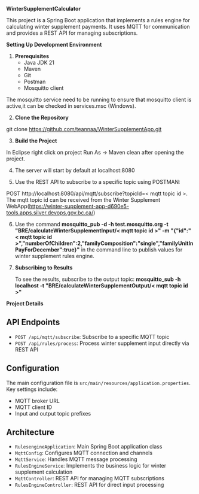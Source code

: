 **WinterSupplementCalculator**

  This project is a Spring Boot application that implements a rules engine for calculating winter supplement payments. It uses MQTT for communication and provides a REST API for managing subscriptions.

**Setting Up Development Environment**

1. **Prerequisites**
   - Java JDK 21 
   - Maven
   - Git
   - Postman
   - Mosquitto client
 
 The mosquitto service need to be running to ensure that mosquitto client is active,it can be checked in services.msc (Windows).

2. **Clone the Repository**

git clone https://github.com/teannaa/WinterSupplementApp.git

3. **Build the Project**

In Eclipse right click on project Run As -> Maven clean after opening the project.

4. The server will start by default at localhost:8080

5. Use the REST API to subscribe to a specific topic using POSTMAN:

POST http://localhost:8080/api/mqtt/subscribe?topicId=< mqtt topic id >.
The mqtt topic id can be received from the Winter Supplement WebApp(https://winter-supplement-app-d690e5-tools.apps.silver.devops.gov.bc.ca/)

6. Use the command
**mosquitto_pub -d -h test.mosquitto.org -t "BRE/calculateWinterSupplementInput/< mqtt topic id >" -m "{"id":"< mqtt topic id >","numberOfChildren":2,"familyComposition":"single","familyUnitInPayForDecember":true}"**
in the command line to publish values for winter supplement rules engine.

7. **Subscribing to Results**

    To see the results, subscribe to the output topic:
    **mosquitto_sub -h localhost -t "BRE/calculateWinterSupplementOutput/< mqtt topic id >"**
    

**Project Details**

## API Endpoints

- `POST /api/mqtt/subscribe`: Subscribe to a specific MQTT topic
- `POST /api/rules/process`: Process winter supplement input directly via REST API

## Configuration

The main configuration file is `src/main/resources/application.properties`. Key settings include:

- MQTT broker URL
- MQTT client ID
- Input and output topic prefixes

## Architecture

- `RulesengineApplication`: Main Spring Boot application class
- `MqttConfig`: Configures MQTT connection and channels
- `MqttService`: Handles MQTT message processing
- `RulesEngineService`: Implements the business logic for winter supplement calculation
- `MqttController`: REST API for managing MQTT subscriptions
- `RulesEngineController`: REST API for direct input processing
